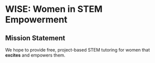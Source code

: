 # WISE: Women in STEM Empowerment

## Mission Statement
We hope to provide free, project-based STEM tutoring for women that **excites** and empowers them.
